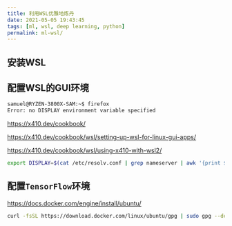 ```yaml
---
title: 利用WSL优雅地炼丹
date: 2021-05-05 19:43:45
tags: [ml, wsl, deep learning, python]
permalink: ml-wsl/
---
```


## 安装WSL

## 配置WSL的GUI环境

<!-- cSpell:words RYZEN -->

```bash
samuel@RYZEN-3800X-SAM:~$ firefox
Error: no DISPLAY environment variable specified
```

<https://x410.dev/cookbook/>

<https://x410.dev/cookbook/wsl/setting-up-wsl-for-linux-gui-apps/>

<https://x410.dev/cookbook/wsl/using-x410-with-wsl2/>

```bash
export DISPLAY=$(cat /etc/resolv.conf | grep nameserver | awk '{print $2; exit;}'):0.0
```

## 配置`TensorFlow`环境

<https://docs.docker.com/engine/install/ubuntu/>

<!-- cSpell:ignore dearmor keyrings -->

```bash
curl -fsSL https://download.docker.com/linux/ubuntu/gpg | sudo gpg --dearmor -o /usr/share/keyrings/docker-archive-keyring.gpg
```
